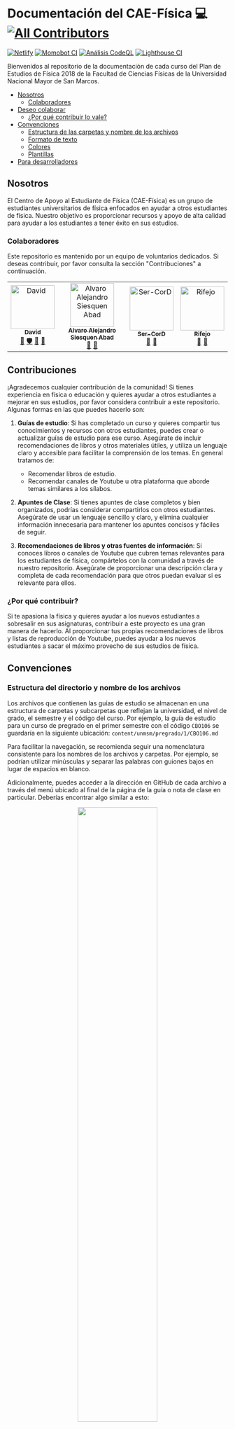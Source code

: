 # Documentación del CAE-Física 💻 <!-- ALL-CONTRIBUTORS-BADGE:START - Do not remove or modify this section -->[![All Contributors](https://img.shields.io/badge/all_contributors-4-orange.svg?style=flat-square)](#contributors-)<!-- ALL-CONTRIBUTORS-BADGE:END -->

[![Netlify](https://api.netlify.com/api/v1/badges/abc167f5-8dee-48db-a7da-3c97c18849be/deploy-status)](https://app.netlify.com/sites/caefis/deploys) [![Momobot CI](https://github.com/caefisica/web/actions/workflows/node.js_ci.yml/badge.svg)](https://github.com/caefisica/web/actions/workflows/node.js_ci.yml) [![Análisis CodeQL](https://github.com/caefisica/web/actions/workflows/analisis_codeql.yml/badge.svg)](https://github.com/caefisica/web/actions/workflows/analisis_codeql.yml) [![Lighthouse CI](https://github.com/caefisica/web/actions/workflows/lighthouse.yml/badge.svg)](https://github.com/caefisica/web/actions/workflows/lighthouse.yml)

Bienvenidos al repositorio de la documentación de cada curso del Plan de Estudios de Física 2018 de la Facultad de Ciencias Físicas de la Universidad Nacional Mayor de San Marcos.

- [Nosotros](#nosotros)
  - [Colaboradores](#colaboradores)
- [Deseo colaborar](#contribuciones)
  - [¿Por qué contribuir lo vale?](#¿por-qué-contribuir)
- [Convenciones](#convenciones)
  - [Estructura de las carpetas y nombre de los archivos](#estructura-del-directorio-y-nombre-de-los-archivos)
  - [Formato de texto](#formato-del-texto)
  - [Colores](#colores)
  - [Plantillas](#plantillas)
- [Para desarrolladores](#desarrolladores)

## Nosotros

El Centro de Apoyo al Estudiante de Física (CAE-Física) es un grupo de estudiantes universitarios de física enfocados en ayudar a otros estudiantes de física. Nuestro objetivo es proporcionar recursos y apoyo de alta calidad para ayudar a los estudiantes a tener éxito en sus estudios.

### Colaboradores

Este repositorio es mantenido por un equipo de voluntarios dedicados. Si deseas contribuir, por favor consulta la sección "Contribuciones" a continuación.

<!-- ALL-CONTRIBUTORS-LIST:START - Do not remove or modify this section -->
<!-- prettier-ignore-start -->
<!-- markdownlint-disable -->
<table>
  <tbody>
    <tr>
      <td align="center"><a href="http://totallynotdavid.github.io"><img src="https://avatars.githubusercontent.com/u/20960328?v=4?s=100" width="100px;" alt="David"/><br /><sub><b>David</b></sub></a><br /><a href="#maintenance-totallynotdavid" title="Maintenance">🚧</a> <a href="#security-totallynotdavid" title="Security">🛡️</a> <a href="#research-totallynotdavid" title="Research">🔬</a> <a href="#blog-totallynotdavid" title="Blogposts">📝</a></td>
      <td align="center"><a href="https://github.com/alvaro18101"><img src="https://avatars.githubusercontent.com/u/75409414?v=4?s=100" width="100px;" alt="Alvaro Alejandro Siesquen Abad"/><br /><sub><b>Alvaro Alejandro Siesquen Abad</b></sub></a><br /><a href="#research-alvaro18101" title="Research">🔬</a> <a href="#blog-alvaro18101" title="Blogposts">📝</a></td>
      <td align="center"><a href="https://github.com/Ser-CorD"><img src="https://avatars.githubusercontent.com/u/98802192?v=4?s=100" width="100px;" alt="Ser-CorD"/><br /><sub><b>Ser-CorD</b></sub></a><br /><a href="#research-Ser-CorD" title="Research">🔬</a> <a href="#blog-Ser-CorD" title="Blogposts">📝</a></td>
      <td align="center"><a href="https://github.com/Rifejo"><img src="https://avatars.githubusercontent.com/u/99055529?v=4?s=100" width="100px;" alt="Rifejo"/><br /><sub><b>Rifejo</b></sub></a><br /><a href="#research-Rifejo" title="Research">🔬</a> <a href="#blog-Rifejo" title="Blogposts">📝</a></td>
    </tr>
  </tbody>
</table>

<!-- markdownlint-restore -->
<!-- prettier-ignore-end -->

<!-- ALL-CONTRIBUTORS-LIST:END -->

## Contribuciones

¡Agradecemos cualquier contribución de la comunidad! Si tienes experiencia en física o educación y quieres ayudar a otros estudiantes a mejorar en sus estudios, por favor considera contribuir a este repositorio. Algunas formas en las que puedes hacerlo son:

1. **Guías de estudio**: Si has completado un curso y quieres compartir tus conocimientos y recursos con otros estudiantes, puedes crear o actualizar guías de estudio para ese curso. Asegúrate de incluir recomendaciones de libros y otros materiales útiles, y utiliza un lenguaje claro y accesible para facilitar la comprensión de los temas. En general tratamos de:

   - Recomendar libros de estudio.
   - Recomendar canales de Youtube u otra plataforma que aborde temas similares a los sílabos.

2. **Apuntes de Clase**: Si tienes apuntes de clase completos y bien organizados, podrías considerar compartirlos con otros estudiantes. Asegúrate de usar un lenguaje sencillo y claro, y elimina cualquier información innecesaria para mantener los apuntes concisos y fáciles de seguir.

3. **Recomendaciones de libros y otras fuentes de información**: Si conoces libros o canales de Youtube que cubren temas relevantes para los estudiantes de física, compártelos con la comunidad a través de nuestro repositorio. Asegúrate de proporcionar una descripción clara y completa de cada recomendación para que otros puedan evaluar si es relevante para ellos.

### ¿Por qué contribuir?

Si te apasiona la física y quieres ayudar a los nuevos estudiantes a sobresalir en sus asignaturas, contribuir a este proyecto es una gran manera de hacerlo. Al proporcionar tus propias recomendaciones de libros y listas de reproducción de Youtube, puedes ayudar a los nuevos estudiantes a sacar el máximo provecho de sus estudios de física.

## Convenciones

### Estructura del directorio y nombre de los archivos

Los archivos que contienen las guías de estudio se almacenan en una estructura de carpetas y subcarpetas que reflejan la universidad, el nivel de grado, el semestre y el código del curso. Por ejemplo, la guía de estudio para un curso de pregrado en el primer semestre con el código `CBO106` se guardaría en la siguiente ubicación: `content/unmsm/pregrado/1/CBO106.md`

Para facilitar la navegación, se recomienda seguir una nomenclatura consistente para los nombres de los archivos y carpetas. Por ejemplo, se podrían utilizar minúsculas y separar las palabras con guiones bajos en lugar de espacios en blanco.

Adicionalmente, puedes acceder a la dirección en GitHub de cada archivo a través del menú ubicado al final de la página de la guía o nota de clase en particular. Deberías encontrar algo similar a esto:

<p align="center">
<img src="https://i.imgur.com/CIobd1U.png" width=60% height=60%>
</p>

### Formato del texto

Las guías de estudio deben estar escritas en formato Markdown y deben procesarse utilizando goldmark. Markdown es un lenguaje de marcado sencillo que permite enfatizar el texto con asteriscos o subrayados (por ejemplo, _énfasis_ o _énfasis_) y crear enlaces con corchetes y paréntesis (por ejemplo, [enlace](https://caefisica.com/)). Si necesitas más información sobre el uso de Markdown, puedes consultar [esta guía](https://datosgobar.github.io/portal-andino/markdown-guide/).

### Colores

Utilizamos principalmente colores en degradado, especificados en formato HEX. Por ejemplo, el azul se especifica como: `#0F9BF6` a `#1823AB`, el morado como: `#5D46B4` a `#5D2F86` y el negro como: `#212529`. Se recomienda utilizar un conjunto de colores coherente a lo largo de todas las guías de estudio.

### Plantillas

1. Emoji

   ```text
   {{ ":zap:" | emojify }}
   ```

## Desarrolladores

⚠️ Advertencia: Este proyecto utiliza Git Large File Storage para almacenar recursos no textuales como imágenes y documentos. Asegúrate de tener instalado [Git LFS](https://packagecloud.io/github/git-lfs/install#manual-deb) y de haber clonado el proyecto usando git. **Si lo descargas como un archivo ZIP, dichos recursos no estarán disponibles**. Utiliza `git lfs pull` para obtener los archivos en tu repositorio local.

### Software necesario

Para desarrollar y contribuir a este proyecto, necesitarás tener instalado cierto software en tu sistema operativo. A continuación se describen los pasos para instalar cada uno de estos programas en un sistema operativo Windows:

- `npm`: es el administrador de paquetes de Node.js. Puedes instalarlo a través de la página de descargas de [Node.js](https://nodejs.org/es/download/). Asegúrate de descargar la versión `16.16.0` y sigue los pasos predeterminados durante la instalación. Una vez finalizada, reinicia tu ordenador y abre una consola (por ejemplo, cmd). Escribe npm -v y presiona Enter. Si aparece una serie de números como 1.4, significa que npm se ha instalado correctamente. Alternativamente, puedes utilizar [nvm-windows](https://github.com/coreybutler/nvm-windows). Si decides usar nvm, no utilices el instalador de Node.js.
- `git`: es una herramienta de control de versiones que nos permitirá gestionar y mantener el código fuente del proyecto. Puedes descargarlo desde la página de [`git-scm`](https://git-scm.com/downloads). Sigue los pasos predeterminados durante la instalación. Una vez finalizada la instalación, abre una consola (por ejemplo, Powershell) y escribe git --version. Si aparece una línea como `git version 2.37.3.windows.1`, significa que git se ha instalado correctamente.
- `VSCode` (opcional): es un editor de código fuente muy popular y completo. Puedes descargarlo desde la página de [VSCode](https://code.visualstudio.com/download).

### Configuración del entorno de desarrollo

En adelante, se denominará como consola a un terminal como Powershell o Command Prompt (CMD). Para configurar tu entorno de desarrollo, sigue estos pasos:

1. Clona el repositorio en tu equipo usando git. Abre una consola y escribe `git clone https://github.com/caefisica/web.git`. Esto creará una copia del repositorio en tu equipo en una carpeta llamada web.
2. Accede a la carpeta del proyecto. En la consola, escribe `cd web` para entrar en la carpeta del proyecto.
3. Instala las dependencias del proyecto. En la consola, escribe `npm install`. Este comando instalará todas las dependencias necesarias para ejecutar y desarrollar el proyecto.
4. Arranca el servidor de desarrollo. En la consola, escribe `npm run start`. Este comando arrancará el servidor de desarrollo y abrirá automáticamente una pestaña en tu navegador con la página del proyecto. A partir de ahora, cada vez que hagas un cambio en el código fuente, el servidor se reiniciará automáticamente y podrás ver los cambios en tiempo real. Podrás acceder a la página en `http://localhost:1313`.
5. Para comenzar a editar el proyecto utilizando VSCode, escribe `code .` (no te olvides del punto y el espacio después de `code`). Una vez que hayas realizado los cambios que desees en el proyecto, puedes publicarlos en el repositorio de GitHub siguiendo estos pasos:

- Abre la lista de archivos modificados en VSCode haciendo clic en el icono de control de código fuente en la barra lateral izquierda o presionando Ctrl + Mayús + G.
- Selecciona los archivos que deseas incluir en el commit haciendo clic en el icono de "staged changes" al lado de cada archivo.
- Escribe una descripción clara y concisa del commit en el campo "Message" en la parte inferior de la ventana.
- Haz clic en el botón "Commit All" para realizar el commit.
- Para enviar tus cambios al repositorio de GitHub, haz clic en el botón "Push" en la barra superior o selecciona "Push" en el menú "Control de código fuente". Esto enviará tus cambios al repositorio de GitHub y los hará disponibles para todos los miembros del equipo.
